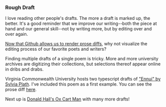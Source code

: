 ### Rough Draft

I love reading other people's drafts. The more a draft is marked up, the better. It's a good reminder that we improve our writing--both the piece at hand and our general skill--not by writing more, but by editing over and over again.

[Now that Github allows us to render prose diffs](https://github.com/blog/1784-rendered-prose-diffs), why not visualize the editing process of our favorite poets and writers?

Finding multiple drafts of a single poem is tricky. More and more university archives are digitizing their collections, but selections thereof appear online in dribs and drabs.

Virginia Commonwealth University hosts two typescript drafts of ["Ennui" by Sylvia Plath](http://www.blackbird.vcu.edu/v5n2/poetry/plath_s/typescript-draft.htm). I've included this poem as a first example. You can see the prose diff [here](https://github.com/kariannemah/rough-draft/commit/9320e6f94ad27a13f6ed608e0cd860113b8fc5f3#rdiff-5e6631b1d1eeb49dab4b101f3af74250).


Next up is [Donald Hall's Ox Cart Man](http://www.library.unh.edu/special/index.php/exhibits/jane-kenyon-and-donald-hall/ox-cart-man/draft15) with many more drafts!
